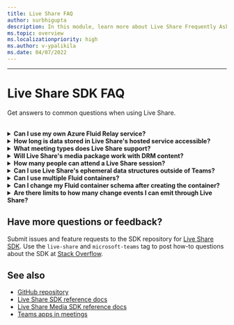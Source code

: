 ```yaml
---
title: Live Share FAQ
author: surbhigupta
description: In this module, learn more about Live Share Frequently Asked Questions.
ms.topic: overview
ms.localizationpriority: high
ms.author: v-ypalikila
ms.date: 04/07/2022
---
```


---

# Live Share SDK FAQ

Get answers to common questions when using Live Share.<br>

<br>

<details>

<summary><b>Can I use my own Azure Fluid Relay service?</b></summary>

Yes! When constructing the `TeamsFluidClient` class, you can define your own `AzureConnectionConfig`. Live Share associates containers you create with meetings, but you'll need to implement the `ITokenProvider` interface to sign tokens for your containers. For example, you can use a provided `AzureFunctionTokenProvider`, which uses an Azure cloud function to request an access token from a server.

While most developers will find it beneficial to use our free hosted service, there may still be times where it is beneficial to use your own Azure Fluid Relay service for your Live Share app. Consider using a custom AFR service connection if you:

- Require storage of data in Fluid containers beyond the lifetime of a meeting.
- Transmit sensitive data through the service that requires a custom security policy.
- Develop features through Fluid Framework (e.g., `SharedMap`) for your application outside of Teams.

For more information, read our [how to guide](./teams-live-share-how-to/how-to-custom-azure-fluid-relay.md) or visit the [Azure Fluid Relay documentation](/azure/azure-fluid-relay/).

<br>

</details>

<details>

<summary><b>How long is data stored in Live Share's hosted service accessible?</b></summary>

Any data sent or stored through Fluid containers created by Live Share's hosted Azure Fluid Relay service is accessible for 24 hours. If you want to persist data beyond 24 hours, you can replace our hosted Azure Fluid Relay service with your own. Alternatively, you can use your own storage provider in parallel to Live Share's hosted service.

<br>

</details>

<details>

<summary><b>What meeting types does Live Share support?</b></summary>

During Preview, only scheduled meetings are supported and all participants must be on the meeting calendar. Meeting types such as, one-on-one calls, group calls, and meet now aren't supported. Other meeting types will be supported in the future.

<br>

</details>

<details>

<summary><b>Will Live Share's media package work with DRM content?</b></summary>

No. Teams currently doesn't support encrypted media for tab applications on desktop. Chrome, Edge, and mobile clients are supported. For more information, [track the issue](https://github.com/microsoft/live-share-sdk/issues/14)!

<br>

</details>

<details>
<summary><b>How many people can attend a Live Share session?</b></summary>

Currently, Live Share supports a maximum of 100 attendees per session. If this is something you're interested in, [start a discussion](https://github.com/microsoft/live-share-sdk/discussions)!

<br>

</details>

<details>
<summary><b>Can I use Live Share's ephemeral data structures outside of Teams?</b></summary>

Currently, Live Share packages require the Teams Client SDK to function properly. No features in `@microsoft/live-share` or `@microsoft/live-share-media` will work outside of a Microsoft Teams. If this is something you're interested in, [start a discussion](https://github.com/microsoft/live-share-sdk/discussions)!

<br>

</details>

<details>
<summary><b>Can I use multiple Fluid containers?</b></summary>

Currently, Live Share only supports having one container using our provided Azure Fluid Relay service. However, it is possible to use both a Live Share container and a container created by your own Azure Fluid Relay instance.

<br>

</details>

<details>
<summary><b>Can I change my Fluid container schema after creating the container?</b></summary>

Currently, Live Share does not support adding new `initialObjects` to the Fluid `ContainerSchema` after creating or joining a container. Because Live Share sessions are short-lived, this is most commonly an issue during development after adding new features to your app.

> [!NOTE]
> If you are using the `dynamicObjectTypes` property in the `ContainerSchema`, you can add new types at any point. If you later remove types from the schema, existing DDS instances of those types will gracefully fail.

To fix errors resulting from changes to `initialObjects` when testing locally in your browser, remove the hashed container ID from your URL and reload the page. If you are testing in a Teams meeting, start a new meeting and try again.

If you plan to update your app with new `SharedObject` or `EphemeralObject` instances frequently, you should consider how you deploy new schema changes to production. While the actual risk is relatively low and short lasting, there may be active sessions at the time you roll out the change. Existing users in the session should not be impacted, but users joining that session after you deployed a breaking change may have issues connecting to the session. To mitigate this, you may consider some of the following solutions:

- Deploy schema changes for your web application outside of normal business hours.
- Use `dynamicObjectTypes` for any changes made to your schema, rather than changing `initialObjects`.
- Versioning your schema for each session. *Note:* Live Share API to do this, and difficulty may vary for your project.

<br>

</details>

<details>
<summary><b>Are there limits to how many change events I can emit through Live Share?</b></summary>

While Live Share is in Preview, we do not enforce any limit to events emitted through Live Share. For optimal performance, you should debounce changes emitted through `SharedObject` or `EphemeralObject` instances to one message per 50ms or more. This is especially important when sending changes based on mouse or touch coordinates, such as when synchronizing cursor positions, inking, and dragging objects around a page.

> [!IMPORTANT]
> In the future, formal rate limiting may be added to the Live Share service. We are monitoring this situation continually. Any update to these terms will be added here in advance.

<br>

</details>

## Have more questions or feedback?

Submit issues and feature requests to the SDK repository for [Live Share SDK](https://github.com/microsoft/live-share-sdk). Use the `live-share` and `microsoft-teams` tag to post how-to questions about the SDK at [Stack Overflow](https://stackoverflow.com/questions/tagged/live-share+microsoft-teams).

## See also

- [GitHub repository](https://github.com/microsoft/live-share-sdk)
- [Live Share SDK reference docs](/javascript/api/@microsoft/live-share/)
- [Live Share Media SDK reference docs](/javascript/api/@microsoft/live-share-media/)
- [Teams apps in meetings](teams-apps-in-meetings.md)
